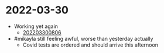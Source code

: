 # 2022-03-30
- Working yet again
	- [202203300806](202203300806.md)
- #mikayla still feeling awful, worse than yesterday actually
	- Covid tests are ordered and should arrive this afternoon